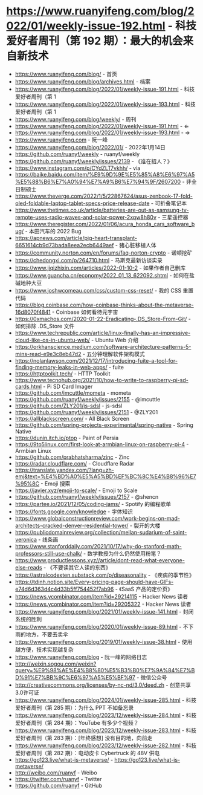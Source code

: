 # https://www.ruanyifeng.com/blog/2022/01/weekly-issue-192.html - 科技爱好者周刊（第 192 期）：最大的机会来自新技术

- https://www.ruanyifeng.com/blog/ - 首页
- https://www.ruanyifeng.com/blog/archives.html - 档案
- https://www.ruanyifeng.com/blog/2022/01/weekly-issue-191.html - 科技爱好者周刊（第 1
- https://www.ruanyifeng.com/blog/2022/01/weekly-issue-193.html - 科技爱好者周刊（第 1
- https://www.ruanyifeng.com/blog/weekly/ - 周刊
- https://www.ruanyifeng.com/blog/2022/01/weekly-issue-191.html - ⇐
- https://www.ruanyifeng.com/blog/2022/01/weekly-issue-193.html - ⇒
- https://www.ruanyifeng.com - 阮一峰
- https://www.ruanyifeng.com/blog/2022/01/ - 2022年1月14日
- https://github.com/ruanyf/weekly - ruanyf/weekly
- https://github.com/ruanyf/weekly/issues/2139 - 《谁在招人？》
- https://www.instagram.com/p/CYdZLT7vkhh/ - via
- https://baike.baidu.com/item/%E9%9D%9E%E5%85%A8%E6%97%A5%E5%88%B6%E7%A0%94%E7%A9%B6%E7%94%9F/2607200 - 非全日制硕士
- https://www.theverge.com/2022/1/5/22867624/asus-zenbook-17-fold-oled-foldable-laptop-tablet-specs-price-release-date - 可折叠笔记本
- https://www.thetimes.co.uk/article/batteries-are-out-as-samsung-tv-remote-uses-radio-waves-and-solar-power-2xqw8h80v - 三星遥控器
- https://www.theregister.com/2022/01/06/acura_honda_cars_software_bug/ - 本田汽车的 2022 Bug
- https://apnews.com/article/pig-heart-transplant-6651614cb9d73bada8eea2ecb6449aef - 猪心脏移植人体
- https://community.norton.com/en/forums/faq-norton-crypto - 诺顿挖矿
- https://chedongxi.com/p/264710.html - 马斯克最新访谈实录
- https://www.jiqizhixin.com/articles/2022-01-10-2 - 如果作者自己删库
- https://www.guancha.cn/economy/2022_01_13_622092.shtml - 如何在盐碱地种大豆
- https://www.joshwcomeau.com/css/custom-css-reset/ - 我的 CSS 重置代码
- https://blog.coinbase.com/how-coinbase-thinks-about-the-metaverse-16d8070f4841 - Coinbase 如何看待元宇宙
- https://0xmachos.com/2020-01-22-Eradicating-.DS_Store-From-Git/ - 如何排除 .DS_Store 文件
- https://www.techrepublic.com/article/linux-finally-has-an-impressive-cloud-like-os-in-ubuntu-web/ - Ubuntu Web 介绍
- https://orkhanscience.medium.com/software-architecture-patterns-5-mins-read-e9e3c8eb47d2 - 五分钟理解软件架构模式
- https://nolanlawson.com/2021/12/17/introducing-fuite-a-tool-for-finding-memory-leaks-in-web-apps/ - fuite
- https://httptoolkit.tech/ - HTTP Toolkit
- https://www.tecnohub.org/2021/10/how-to-write-to-raspberry-pi-sd-cards.html - Pi SD Card Imager
- https://github.com/imcuttle/mometa - mometa
- https://github.com/ruanyf/weekly/issues/2155 - @imcuttle
- https://github.com/ZLY201/js-sdsl - js-sdsl
- https://github.com/ruanyf/weekly/issues/2151 - @ZLY201
- https://allblackscreen.com/ - All Black Screen
- https://github.com/spring-projects-experimental/spring-native - Spring Native
- https://dunin.itch.io/ptop - Paint of Persia
- https://9to5linux.com/first-look-at-armbian-linux-on-raspberry-pi-4 - Armbian Linux
- https://github.com/prabhatsharma/zinc - Zinc
- https://radar.cloudflare.com/ - Cloudflare Radar
- https://translate.yandex.com/?lang=zh-emj&text=%E4%BD%A0%E5%A5%BD%EF%BC%8C%E4%B8%96%E7%95%8C - Emoji 搜索
- https://javier.xyz/emoji-to-scale/ - Emoji to Scale
- https://github.com/ruanyf/weekly/issues/2157 - @shencn
- https://partee.io/2021/12/05/coding-jams/ - Spotify 的编程歌单
- https://fonts.google.com/knowledge - 字体知识
- https://www.globalconstructionreview.com/work-begins-on-mad-architects-cracked-denver-residential-tower/ - 裂开的大楼
- https://publicdomainreview.org/collection/mellan-sudarium-of-saint-veronica - 线条画
- https://www.stanforddaily.com/2021/10/17/why-do-stanford-math-professors-still-use-chalk/ - 数学教授为什么仍然使用粉笔？
- https://www.productlessons.xyz//article/dont-read-what-everyone-else-reads - 《不要读其它人读的东西》
- https://astralcodexten.substack.com/p/diseasonality - 《疾病的季节性》
- https://tdinh.notion.site/Every-pricing-page-should-have-GIFs-e74d6d363d4c4d33b5ff754452f7ab96 - 《SaaS 产品的定价页》
- https://news.ycombinator.com/item?id=29214115 - Hacker News 读者
- https://news.ycombinator.com/item?id=29205322 - Hacker News 读者
- https://www.ruanyifeng.com/blog/2021/01/weekly-issue-141.html - 封闭系统的胜利
- https://www.ruanyifeng.com/blog/2020/01/weekly-issue-89.html - 不下雨的地方，不要去卖伞
- https://www.ruanyifeng.com/blog/2019/01/weekly-issue-38.html - 使用越方便，技术实现越复杂
- https://www.ruanyifeng.com/blog - 阮一峰的网络日志
- http://weixin.sogou.com/weixin?query=%E9%98%AE%E4%B8%80%E5%B3%B0%E7%9A%84%E7%BD%91%E7%BB%9C%E6%97%A5%E5%BF%97 - 微信公众号
- http://creativecommons.org/licenses/by-nc-nd/3.0/deed.zh - 创意共享3.0许可证
- https://www.ruanyifeng.com/blog/2024/01/weekly-issue-285.html - 科技爱好者周刊（第 285 期）：为什么 PPT 不如备忘录
- https://www.ruanyifeng.com/blog/2023/12/weekly-issue-284.html - 科技爱好者周刊（第 284 期）：YouTube 有多少个视频？
- https://www.ruanyifeng.com/blog/2023/12/weekly-issue-283.html - 科技爱好者周刊（第 283 期）：[年终感想] 没有目的地，向前走
- https://www.ruanyifeng.com/blog/2023/12/weekly-issue-282.html - 科技爱好者周刊（第 282 期）：电动皮卡 Cybertruck 的 48V 供电
- https://go123.live/what-is-metaverse/ - https://go123.live/what-is-metaverse/
- http://weibo.com/ruanyf - Weibo
- https://twitter.com/ruanyf - Twitter
- https://github.com/ruanyf - GitHub